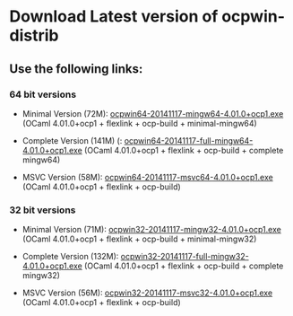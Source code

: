 Download Latest version of ocpwin-distrib
=========================================

## Use the following links:

### 64 bit versions

* Minimal Version (72M): [ocpwin64-20141117-mingw64-4.01.0+ocp1.exe](http://www.ocamlpro.com/pub/ocpwin/ocpwin-builds/ocpwin64/ocpwin64-20141117-mingw64-4.01.0+ocp1.exe)
   (OCaml 4.01.0+ocp1 + flexlink + ocp-build + minimal-mingw64)

* Complete Version (141M) (: [ocpwin64-20141117-full-mingw64-4.01.0+ocp1.exe](http://www.ocamlpro.com/pub/ocpwin/ocpwin-builds/ocpwin64/ocpwin64-20141117-full-mingw64-4.01.0+ocp1.exe)
   (OCaml 4.01.0+ocp1 + flexlink + ocp-build + complete mingw64)

* MSVC Version (58M): [ocpwin64-20141117-msvc64-4.01.0+ocp1.exe](http://www.ocamlpro.com/pub/ocpwin/ocpwin-builds/ocpwin64/ocpwin64-20141117-msvc64-4.01.0+ocp1.exe)
   (OCaml 4.01.0+ocp1 + flexlink + ocp-build)

### 32 bit versions

* Minimal Version (71M): [ocpwin32-20141117-mingw32-4.01.0+ocp1.exe](http://www.ocamlpro.com/pub/ocpwin/ocpwin-builds/ocpwin32/ocpwin32-20141117-mingw32-4.01.0+ocp1.exe)
   (OCaml 4.01.0+ocp1 + flexlink + ocp-build + minimal-mingw32)

* Complete Version (132M): [ocpwin32-20141117-full-mingw32-4.01.0+ocp1.exe](http://www.ocamlpro.com/pub/ocpwin/ocpwin-builds/ocpwin32/ocpwin32-full-20141117-mingw32-4.01.0+ocp1.exe)
   (OCaml 4.01.0+ocp1 + flexlink + ocp-build + complete mingw32)

* MSVC Version (56M): [ocpwin32-20141117-msvc32-4.01.0+ocp1.exe](http://www.ocamlpro.com/pub/ocpwin/ocpwin-builds/ocpwin32/ocpwin32-20141117-msvc32-4.01.0+ocp1.exe)
   (OCaml 4.01.0+ocp1 + flexlink + ocp-build)

